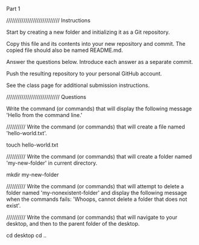 Part 1

////////////////////////////
Instructions

Start by creating a new folder and initializing it as a Git repository.

Copy this file and its contents into your new repository and commit. The copied file should also be named README.md.

Answer the questions below. Introduce each answer as a separate commit.

Push the resulting repository to your personal GitHub account.

See the class page for additional submission instructions.

////////////////////////////
Questions

Write the command (or commands) that will display the following message 'Hello from the command line.'

//////////
Write the command (or commands) that will create a file named 'hello-world.txt'.

touch hello-world.txt

//////////
Write the command (or commands) that will create a folder named 'my-new-folder' in current directory.

mkdir my-new-folder

//////////
Write the command (or commands) that will attempt to delete a folder named 'my-nonexistent-folder' and display the following message when the commands fails: 'Whoops, cannot delete a folder that does not exist'.

//////////
Write the command (or commands) that will navigate to your desktop, and then to the parent folder of the desktop.

cd desktop
cd ..
